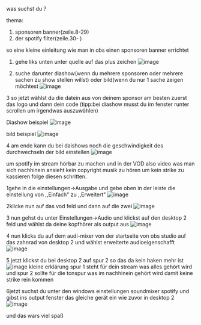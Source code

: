 was suchst du ?

thema:
1. sponsoren banner(zeile.8-29)
2. der spotify filter(zeile.30- )


so eine kleine einleitung wie man in obs einen sponsoren banner errichtet

1. gehe liks unten unter quelle auf das plus zeichen 
![image](https://user-images.githubusercontent.com/98493489/160696656-b935b617-d23d-43c9-9a1c-1ee4f438cfd2.png)



2. suche darunter diashow(wenn du mehrere sponsoren oder mehrere sachen zu show stellen willst) oder bild(wenn du nur 1 sache zeigen möchtest
![image](https://user-images.githubusercontent.com/98493489/160696756-23c62c7a-c6fd-4afd-8c06-e016bb3e6750.png)

3 so jetzt wählst du die datein aus von deinem sponsor am besten zuerst das logo und dann dein code (tipp:bei diashow musst du im fenster runter scrollen um irgendwas auszuwählen)

Diashow beispiel
![image](https://user-images.githubusercontent.com/98493489/160697025-571ecfa7-7e5b-4a07-867f-15da8c8adae8.png)


bild beispiel
![image](https://user-images.githubusercontent.com/98493489/160697174-ba440466-1761-4884-ba89-713ab9939ef3.png)

4 am ende kann du bei daishows noch die geschwindigkeit des durchwechseln der bild einstellen
![image](https://user-images.githubusercontent.com/98493489/160697648-84c5201c-f1be-4db1-8a02-91e172d609cb.png)


um spotify im stream hörbar zu machen und in der VOD also video was man sich nachhinein ansieht kein copyright musik zu hören um kein strike zu kassieren folge diesen schritten.

1gehe in die einstellungen->Ausgabe und gebe oben in der leiste die einstellung von ,,Einfach" zu ,,Erweitert" 
![image](https://user-images.githubusercontent.com/98493489/160698979-3e6d5e95-e18c-452b-8257-cb2f0e9ac933.png)

2klicke nun auf das vod feld und dann auf die zwei
![image](https://user-images.githubusercontent.com/98493489/160699069-c17c76e0-0d16-4c12-8342-8ba082ace923.png)

3 nun gehst du unter Einstellungen->Audio und klickst auf den desktop 2 feld und wählst da deine kopfhörer als output aus
![image](https://user-images.githubusercontent.com/98493489/160699406-eccffc1d-c53c-4090-a65d-6bf8e5383422.png)

4 nun klicks du auf dem audi-mixer von der startseite von obs studio auf das zahnrad von desktop 2 und wählst erweiterte audioeigenschafft
![image](https://user-images.githubusercontent.com/98493489/160699819-fc9be813-94ec-45e9-9d06-7acd08f14186.png)

5 jetzt klickst du bei desktop 2 auf spur 2 so das da kein haken mehr ist 
![image](https://user-images.githubusercontent.com/98493489/160700052-6d6d1523-c4f3-4797-b7ce-49206b9de032.png)
kleine erklärung spur 1 steht für dein stream was alles gehört wird und spur 2 sollte für die tonspur was im nachhinein gehört wird damit keine strike rein kommen

6jetzt suchst du unter den windows einstellungen soundmixer spotify und gibst ins output fenster das gleiche gerät ein wie zuvor in desktop 2
![image](https://user-images.githubusercontent.com/98493489/160701411-640d0cfb-b011-4be9-9556-d6d8a54ed68a.png)

und das wars viel spaß
